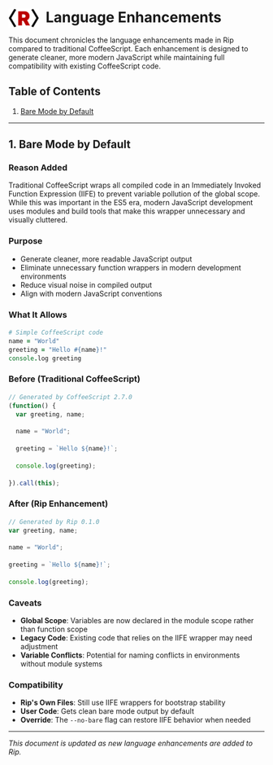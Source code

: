 # <img src="assets/logos/rip-icon-512wa.png" style="width:60px;float:top; float:left;" /> &nbsp; Language Enhancements

This document chronicles the language enhancements made in Rip compared to traditional CoffeeScript. Each enhancement is designed to generate cleaner, more modern JavaScript while maintaining full compatibility with existing CoffeeScript code.

## Table of Contents

1. [Bare Mode by Default](#bare-mode-by-default)

---

## 1. Bare Mode by Default

### Reason Added
Traditional CoffeeScript wraps all compiled code in an Immediately Invoked Function Expression (IIFE) to prevent variable pollution of the global scope. While this was important in the ES5 era, modern JavaScript development uses modules and build tools that make this wrapper unnecessary and visually cluttered.

### Purpose
- Generate cleaner, more readable JavaScript output
- Eliminate unnecessary function wrappers in modern development environments
- Reduce visual noise in compiled output
- Align with modern JavaScript conventions

### What It Allows
```coffeescript
# Simple CoffeeScript code
name = "World"
greeting = "Hello #{name}!"
console.log greeting
```

### Before (Traditional CoffeeScript)
```javascript
// Generated by CoffeeScript 2.7.0
(function() {
  var greeting, name;

  name = "World";

  greeting = `Hello ${name}!`;

  console.log(greeting);

}).call(this);
```

### After (Rip Enhancement)
```javascript
// Generated by Rip 0.1.0
var greeting, name;

name = "World";

greeting = `Hello ${name}!`;

console.log(greeting);
```

### Caveats
- **Global Scope**: Variables are now declared in the module scope rather than function scope
- **Legacy Code**: Existing code that relies on the IIFE wrapper may need adjustment
- **Variable Conflicts**: Potential for naming conflicts in environments without module systems

### Compatibility
- **Rip's Own Files**: Still use IIFE wrappers for bootstrap stability
- **User Code**: Gets clean bare mode output by default
- **Override**: The `--no-bare` flag can restore IIFE behavior when needed

---

*This document is updated as new language enhancements are added to Rip.*